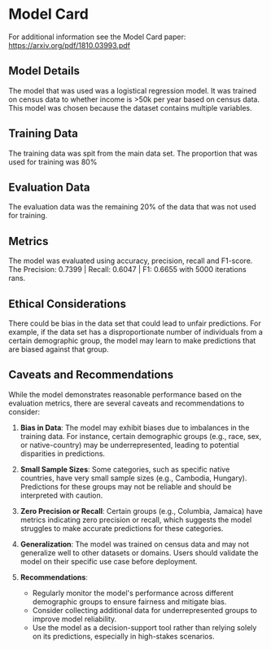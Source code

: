 # Model Card

For additional information see the Model Card paper: https://arxiv.org/pdf/1810.03993.pdf

## Model Details
The model that was used was a logistical regression model. It was trained on census data to whether income is >50k per year based on census data. This model was chosen because the dataset contains multiple variables. 

## Training Data
The training data was spit from the main data set. The proportion that was used for training was 80%
## Evaluation Data
The evaluation data was the remaining 20% of the data that was not used for training.
## Metrics
The model was evaluated using accuracy, precision, recall and F1-score. The Precision: 0.7399 | Recall: 0.6047 | F1: 0.6655 with 5000 iterations rans. 
## Ethical Considerations
There could be bias in the data set that could lead to unfair predictions. For example, if the data set has a disproportionate number of individuals from a certain demographic group, the model may learn to make predictions that are biased against that group.
## Caveats and Recommendations

While the model demonstrates reasonable performance based on the evaluation metrics, there are several caveats and recommendations to consider:

1. **Bias in Data**: The model may exhibit biases due to imbalances in the training data. For instance, certain demographic groups (e.g., race, sex, or native-country) may be underrepresented, leading to potential disparities in predictions.

2. **Small Sample Sizes**: Some categories, such as specific native countries, have very small sample sizes (e.g., Cambodia, Hungary). Predictions for these groups may not be reliable and should be interpreted with caution.

3. **Zero Precision or Recall**: Certain groups (e.g., Columbia, Jamaica) have metrics indicating zero precision or recall, which suggests the model struggles to make accurate predictions for these categories.

4. **Generalization**: The model was trained on census data and may not generalize well to other datasets or domains. Users should validate the model on their specific use case before deployment.

5. **Recommendations**:
   - Regularly monitor the model's performance across different demographic groups to ensure fairness and mitigate bias.
   - Consider collecting additional data for underrepresented groups to improve model reliability.
   - Use the model as a decision-support tool rather than relying solely on its predictions, especially in high-stakes scenarios.
